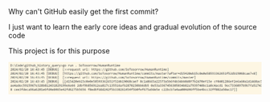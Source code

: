 Why can't GitHub easily get the first commit?  

I just want to learn the early core ideas and gradual evolution of the source code  

This project is for this purpose

![img](./assets/example.png)
